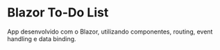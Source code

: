 # Blazor To-Do List 
App desenvolvido com o Blazor, utilizando componentes, routing, event handling e data binding.
